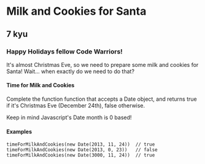 # Milk and Cookies for Santa
## 7 kyu

### Happy Holidays fellow Code Warriors!

It's almost Christmas Eve, so we need to prepare some milk and cookies for Santa! Wait... when exactly do we need to do that?

#### Time for Milk and Cookies

Complete the function function that accepts a Date object, and returns true if it's Christmas Eve (December 24th), false otherwise.

Keep in mind Javascript's Date month is 0 based!

#### Examples
```
timeForMilkAndCookies(new Date(2013, 11, 24))  // true
timeForMilkAndCookies(new Date(2013, 0, 23))   // false
timeForMilkAndCookies(new Date(3000, 11, 24))  // true
```
